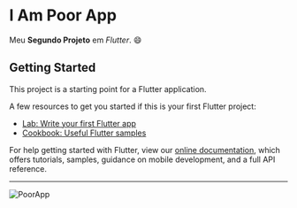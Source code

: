 # I Am Poor App

Meu **Segundo Projeto** em _Flutter_. 😄

## Getting Started

This project is a starting point for a Flutter application.

A few resources to get you started if this is your first Flutter project:

- [Lab: Write your first Flutter app](https://flutter.dev/docs/get-started/codelab)
- [Cookbook: Useful Flutter samples](https://flutter.dev/docs/cookbook)

For help getting started with Flutter, view our
[online documentation](https://flutter.dev/docs), which offers tutorials,
samples, guidance on mobile development, and a full API reference.

***
![PoorApp](https://user-images.githubusercontent.com/51971892/117160320-64ef3f80-ad97-11eb-976c-a95d65829fed.PNG)
